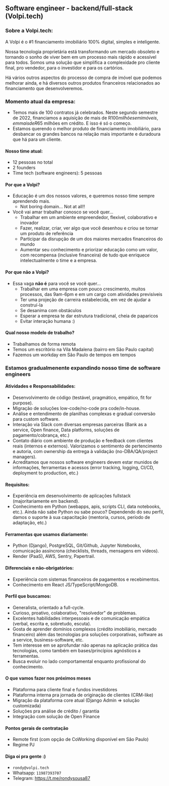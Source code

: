 ## Software engineer - backend/full-stack (Volpi.tech)

### Sobre a Volpi.tech:
A Volpi é o #1 financiamento imobiliário 100% digital, simples e inteligente.

Nossa tecnologia proprietária está transformando um mercado obsoleto e tornando o sonho de viver bem em um processo mais rápido e acessível para todos. Somos uma solução que simplifica a complexidade pro cliente final, pro vendedor, para o investidor e para os cartórios.

Há vários outros aspectos do processo de compra de imóvel que podemos melhorar ainda, e há diversos outros produtos financeiros relacionados ao financiamento que desenvolveremos.

### Momento atual da empresa:
- Temos mais de 100 contratos já celebrados. Neste segundo semestre de 2022, financiamos a aquisição de mais de R$100 milhões em imóveis, em mais de R$65 milhões em crédito. E isso é só o começo.
- Estamos querendo o melhor produto de financiamento imobiliário, para desbancar os grandes bancos na relação mais importante e duradoura que há para um cliente.

#### Nosso time atual:
* 12 pessoas no total
* 2 founders
* Time tech (software engineers): 5 pessoas

#### Por que a Volpi?
* Educação é um dos nossos valores, e queremos nosso time sempre aprendendo mais.
  * Not boring domain... Not at all!!
* Você vai amar trabalhar conosco se você quer…
  * Trabalhar em um ambiente empreendedor, flexível, colaborativo e inovador
  * Fazer, realizar, criar, ver algo que você desenhou e criou se tornar um produto de referência
  * Participar da disrupção de um dos maiores mercados financeiros do mundo
  * Aumentar seu conhecimento e priorizar educação como um valor, com recompensa (inclusive financeira) de tudo que enriquece intelectualmente o time e a empresa.

#### Por que não a Volpi?
* Essa vaga **não é** para você se você quer…
  * Trabalhar em uma empresa com pouco crescimento, muitos processos, das 9am-6pm e em um cargo com atividades previsíveis
  * Ter uma projeção de carreira estabelecida, em vez de ajudar a construí-la
  * Se desanima com obstáculos
  * Esperar a empresa te dar estrutura tradicional, cheia de paparicos
  * Evitar interação humana :)

#### Qual nosso modelo de trabalho?
  * Trabalhamos de forma remota
  * Temos um escritório na Vila Madalena (bairro em São Paulo capital)
  * Fazemos um workday em São Paulo de tempos em tempos

### Estamos gradualmenente expandindo nosso time de software engineers
#### Atividades e Responsabilidades:
- Desenvolvimento de código (testável, pragmático, empático, fit for purpose).
- Migração de soluções low-code/no-code pra code/in-house.
- Análise e entendimento de planilhas complexas e gradual conversão para custom software.
- Interação via Slack com diversas empresas parceiras (Bank as a service, Open finance, Data platforms, soluções de pagamento/cobrança, etc.)
- Contato diário com ambiente de produção e feedback com clientes reais (internos e externos). Valorizamos o sentimento de pertencimento e autoria, com ownership da entrega à validação (no-DBA/QA/project managers).
- Acreditamos que nossos software engineers devem estar munidos de informações, ferramentas e acessos (error tracking, logging, CI/CD, deployment to production, etc.)

#### Requisitos:
- Experiência em desenvolvimento de aplicações fullstack (majoritariamente em backend).
- Conhecimento em Python (webapps, apis, scripts CLI, data notebooks, etc.). Ainda não sabe Python ou sabe pouco? Dependendo do seu perfil, damos o suporte à sua capacitação (mentoria, cursos, período de adaptação, etc.)

#### Ferramentas que usamos diariamente:
- Python (Django), PostgreSQL, Git/Github, Jupyter Notebooks, comunicação assíncrona (checklists, threads, mensagens em vídeos).
- Render (PaaS), AWS, Sentry, Papertrail.

#### Diferenciais e não-obrigatórios:
- Experiência com sistemas financeiros de pagamentos e recebimentos.
- Conhecimento em React JS/TypeScript/MongoDB.

#### Perfil que buscamos:
- Generalista, orientado a full-cycle.
- Curioso, proativo, colaborativo, "resolvedor" de problemas.
- Excelentes habilidades interpessoais e de comunicação empática (verbal, escrita e, sobretudo, escuta).
- Gosta de aprender domínios complexos (crédito imobiliário, mercado financeiro) além das tecnologias pra soluções corporativas, software as a service, business-software, etc.
- Tem interesse em se aprofundar não apenas na aplicação prática das tecnologias, como também em bases/princípios agnósticos a ferramentas.
- Busca evoluir no lado comportamental enquanto profissional do conhecimento.

#### O que vamos fazer nos próximos meses
  * Plataforma para cliente final e fundos investidores
  * Plataforma interna pra jornada de originação de clientes (CRM-like)
  * Migração da plataforma core atual (Django Admin => solução customizada)
  * Soluções pra análise de crédito / garantia
  * Integração com solução de Open Finance

#### Pontos gerais de contratação
* Remote first (com opção de CoWorking disponível em São Paulo)
* Regime PJ

#### Diga oi pra gente :)
* `rondy@volpi.tech`
* Whatsapp: `11987393707`
* Telegram: https://t.me/rondysousa87
